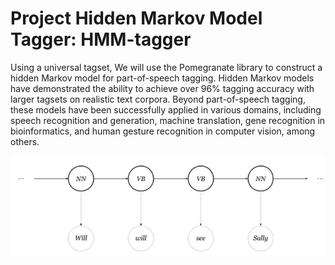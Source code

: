 # Project Hidden Markov Model Tagger: HMM-tagger

Using a universal tagset, We will use the Pomegranate library to construct a hidden Markov model for part-of-speech tagging. Hidden Markov models have demonstrated the ability to achieve over 96% tagging accuracy with larger tagsets on realistic text corpora. Beyond part-of-speech tagging, these models have been successfully applied in various domains, including speech recognition and generation, machine translation, gene recognition in bioinformatics, and human gesture recognition in computer vision, among others.

![HMM](https://github.com/1Px-Vision/NLP_DL/blob/main/Project_1_hmm-tagger/HMM.jpg)
